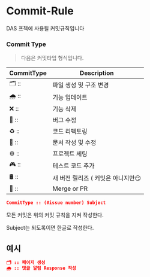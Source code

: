 # Commit-Rule
DAS 프젝에 사용될 커밋규칙입니다



### Commit Type

 > 다음은 커밋타입 형식입니다.

|CommitType|Description|
|------|----------------------|
|🗂 ::|파일 생성 및 구조 변경|
|🌧  ::|기능 업데이트|
|❌ ::|기능 삭제|
|🐛 ::|버그 수정|
|♻️ ::|코드 리펙토링|
|🗿 ::|문서 작성 및 수정|
|⚙️ ::|프로젝트 세팅|
|🎮 ::|테스트 코드 추가|
|🛢 ::|새 버전 릴리즈 ( 커밋은 아니지만😏|
|🔀 ::|Merge or PR|

```json
CommitType :: (#issue number) Subject
```

모든 커밋은 위의 커밋 규칙을 지켜 작성한다.

Subject는 되도록이면 한글로 작성한다.

## 예시

```json
🗂 :: 페이지 생성
🌧 :: 댓글 알림 Response 작성
```

